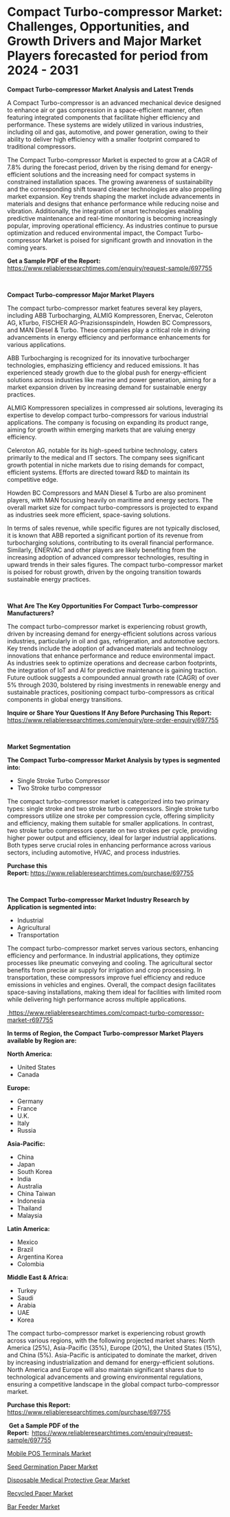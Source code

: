 <p><h1>Compact Turbo-compressor Market: Challenges, Opportunities, and Growth Drivers and Major Market Players forecasted for period from 2024 - 2031</h1></p><p><strong>Compact Turbo-compressor Market Analysis and Latest Trends</strong></p>
<p><p>A Compact Turbo-compressor is an advanced mechanical device designed to enhance air or gas compression in a space-efficient manner, often featuring integrated components that facilitate higher efficiency and performance. These systems are widely utilized in various industries, including oil and gas, automotive, and power generation, owing to their ability to deliver high efficiency with a smaller footprint compared to traditional compressors.</p><p>The Compact Turbo-compressor Market is expected to grow at a CAGR of 7.8% during the forecast period, driven by the rising demand for energy-efficient solutions and the increasing need for compact systems in constrained installation spaces. The growing awareness of sustainability and the corresponding shift toward cleaner technologies are also propelling market expansion. Key trends shaping the market include advancements in materials and designs that enhance performance while reducing noise and vibration. Additionally, the integration of smart technologies enabling predictive maintenance and real-time monitoring is becoming increasingly popular, improving operational efficiency. As industries continue to pursue optimization and reduced environmental impact, the Compact Turbo-compressor Market is poised for significant growth and innovation in the coming years.</p></p>
<p><strong>Get a Sample PDF of the Report:&nbsp;</strong> <a href="https://www.reliableresearchtimes.com/enquiry/request-sample/697755?utm_campaign=1383&utm_medium=2&utm_source=Github&utm_content=ia&utm_term=29092024&utm_id=compact-turbo-compressor">https://www.reliableresearchtimes.com/enquiry/request-sample/697755</a></p>
<p>&nbsp;</p>
<p><strong>Compact Turbo-compressor Major Market Players</strong></p>
<p><p>The compact turbo-compressor market features several key players, including ABB Turbocharging, ALMIG Kompressoren, Enervac, Celeroton AG, kTurbo, FISCHER AG-Prazisionsspindeln, Howden BC Compressors, and MAN Diesel & Turbo. These companies play a critical role in driving advancements in energy efficiency and performance enhancements for various applications.</p><p>ABB Turbocharging is recognized for its innovative turbocharger technologies, emphasizing efficiency and reduced emissions. It has experienced steady growth due to the global push for energy-efficient solutions across industries like marine and power generation, aiming for a market expansion driven by increasing demand for sustainable energy practices.</p><p>ALMIG Kompressoren specializes in compressed air solutions, leveraging its expertise to develop compact turbo-compressors for various industrial applications. The company is focusing on expanding its product range, aiming for growth within emerging markets that are valuing energy efficiency.</p><p>Celeroton AG, notable for its high-speed turbine technology, caters primarily to the medical and IT sectors. The company sees significant growth potential in niche markets due to rising demands for compact, efficient systems. Efforts are directed toward R&D to maintain its competitive edge.</p><p>Howden BC Compressors and MAN Diesel & Turbo are also prominent players, with MAN focusing heavily on maritime and energy sectors. The overall market size for compact turbo-compressors is projected to expand as industries seek more efficient, space-saving solutions.</p><p>In terms of sales revenue, while specific figures are not typically disclosed, it is known that ABB reported a significant portion of its revenue from turbocharging solutions, contributing to its overall financial performance. Similarly, ENERVAC and other players are likely benefiting from the increasing adoption of advanced compressor technologies, resulting in upward trends in their sales figures. The compact turbo-compressor market is poised for robust growth, driven by the ongoing transition towards sustainable energy practices.</p></p>
<p>&nbsp;</p>
<p><strong>What Are The Key Opportunities For Compact Turbo-compressor Manufacturers?</strong></p>
<p><p>The compact turbo-compressor market is experiencing robust growth, driven by increasing demand for energy-efficient solutions across various industries, particularly in oil and gas, refrigeration, and automotive sectors. Key trends include the adoption of advanced materials and technology innovations that enhance performance and reduce environmental impact. As industries seek to optimize operations and decrease carbon footprints, the integration of IoT and AI for predictive maintenance is gaining traction. Future outlook suggests a compounded annual growth rate (CAGR) of over 5% through 2030, bolstered by rising investments in renewable energy and sustainable practices, positioning compact turbo-compressors as critical components in global energy transitions.</p></p>
<p><strong>Inquire or Share Your Questions If Any Before Purchasing This Report:</strong> <a href="https://www.reliableresearchtimes.com/enquiry/pre-order-enquiry/697755?utm_campaign=1383&utm_medium=2&utm_source=Github&utm_content=ia&utm_term=29092024&utm_id=compact-turbo-compressor">https://www.reliableresearchtimes.com/enquiry/pre-order-enquiry/697755</a></p>
<p>&nbsp;</p>
<p><strong>Market Segmentation</strong></p>
<p><strong>The Compact Turbo-compressor Market Analysis by types is segmented into:</strong></p>
<p><ul><li>Single Stroke Turbo Compressor</li><li>Two Stroke turbo compressor</li></ul></p>
<p><p>The compact turbo-compressor market is categorized into two primary types: single stroke and two stroke turbo compressors. Single stroke turbo compressors utilize one stroke per compression cycle, offering simplicity and efficiency, making them suitable for smaller applications. In contrast, two stroke turbo compressors operate on two strokes per cycle, providing higher power output and efficiency, ideal for larger industrial applications. Both types serve crucial roles in enhancing performance across various sectors, including automotive, HVAC, and process industries.</p></p>
<p><strong>Purchase this Report:&nbsp;</strong><a href="https://www.reliableresearchtimes.com/purchase/697755?utm_campaign=1383&utm_medium=2&utm_source=Github&utm_content=ia&utm_term=29092024&utm_id=compact-turbo-compressor">https://www.reliableresearchtimes.com/purchase/697755</a></p>
<p>&nbsp;</p>
<p><strong>The Compact Turbo-compressor Market Industry Research by Application is segmented into:</strong></p>
<p><ul><li>Industrial</li><li>Agricultural</li><li>Transportation</li></ul></p>
<p><p>The compact turbo-compressor market serves various sectors, enhancing efficiency and performance. In industrial applications, they optimize processes like pneumatic conveying and cooling. The agricultural sector benefits from precise air supply for irrigation and crop processing. In transportation, these compressors improve fuel efficiency and reduce emissions in vehicles and engines. Overall, the compact design facilitates space-saving installations, making them ideal for facilities with limited room while delivering high performance across multiple applications.</p></p>
<p><a href="https://www.reliableresearchtimes.com/compact-turbo-compressor-market-r697755?utm_campaign=1383&utm_medium=2&utm_source=Github&utm_content=ia&utm_term=29092024&utm_id=compact-turbo-compressor">&nbsp;https://www.reliableresearchtimes.com/compact-turbo-compressor-market-r697755</a></p>
<p><strong>In terms of Region, the Compact Turbo-compressor Market Players available by Region are:</strong></p>
<p>
    <p> <strong> North America: </strong>
        <ul>
            <li>United States</li>
            <li>Canada</li>
        </ul>
        </p> 
    <p> <strong> Europe: </strong>
        <ul>
            <li>Germany</li>
            <li>France</li>
            <li>U.K.</li>
            <li>Italy</li>
            <li>Russia</li>
        </ul>
        </p> 
    <p> <strong> Asia-Pacific: </strong>
        <ul>
            <li>China</li>
            <li>Japan</li>
            <li>South Korea</li>
            <li>India</li>
            <li>Australia</li>
            <li>China Taiwan</li>
            <li>Indonesia</li>
            <li>Thailand</li>
            <li>Malaysia</li>
        </ul>
        </p> 
    <p> <strong> Latin America: </strong>
        <ul>
            <li>Mexico</li>
            <li>Brazil</li>
            <li>Argentina Korea</li>
            <li>Colombia</li>
        </ul>
        </p> 
    <p> <strong> Middle East & Africa: </strong>
        <ul>
            <li>Turkey</li>
            <li>Saudi</li>
            <li>Arabia</li>
            <li>UAE</li>
            <li>Korea</li>
        </ul>
    </p>
    </p>
<p><p>The compact turbo-compressor market is experiencing robust growth across various regions, with the following projected market shares: North America (25%), Asia-Pacific (35%), Europe (20%), the United States (15%), and China (5%). Asia-Pacific is anticipated to dominate the market, driven by increasing industrialization and demand for energy-efficient solutions. North America and Europe will also maintain significant shares due to technological advancements and growing environmental regulations, ensuring a competitive landscape in the global compact turbo-compressor market.</p></p>
<p><strong>Purchase this Report: </strong><a href="https://www.reliableresearchtimes.com/purchase/697755?utm_campaign=1383&utm_medium=2&utm_source=Github&utm_content=ia&utm_term=29092024&utm_id=compact-turbo-compressor">https://www.reliableresearchtimes.com/purchase/697755</a></p>
<p>&nbsp;<strong>Get a Sample PDF of the Report:&nbsp;&nbsp;</strong><a href="https://www.reliableresearchtimes.com/enquiry/request-sample/697755?utm_campaign=1383&utm_medium=2&utm_source=Github&utm_content=ia&utm_term=29092024&utm_id=compact-turbo-compressor">https://www.reliableresearchtimes.com/enquiry/request-sample/697755</a></p>
<p><strong></strong></p>
<p><p><a href="https://issuu.com/reportprime-2/docs/mobile-pos-terminals-market-size-20_65f3f7ff38acdf?utm_campaign=1383&utm_medium=2&utm_source=Github&utm_content=ia&utm_term=29092024&utm_id=compact-turbo-compressor">Mobile POS Terminals Market</a></p><p><a href="https://www.linkedin.com/pulse/emerging-seed-germination-paper-market-opportunities-vr5kc?utm_campaign=1383&utm_medium=2&utm_source=Github&utm_content=ia&utm_term=29092024&utm_id=compact-turbo-compressor">Seed Germination Paper Market</a></p><p><a href="https://issuu.com/reportprime-2/docs/disposable-medical-protective-gear-_2cdfb1d913a6fd?utm_campaign=1383&utm_medium=2&utm_source=Github&utm_content=ia&utm_term=29092024&utm_id=compact-turbo-compressor">Disposable Medical Protective Gear Market</a></p><p><a href="https://www.linkedin.com/pulse/unveiling-market-trends-global-recycled-paper-growth-regional-wtwdc?utm_campaign=1383&utm_medium=2&utm_source=Github&utm_content=ia&utm_term=29092024&utm_id=compact-turbo-compressor">Recycled Paper Market</a></p><p><a href="https://www.linkedin.com/pulse/bar-feeder-market2024-2031-industry-insights-investment-opportunities-7pcmf?utm_campaign=1383&utm_medium=2&utm_source=Github&utm_content=ia&utm_term=29092024&utm_id=compact-turbo-compressor">Bar Feeder Market</a></p></p>